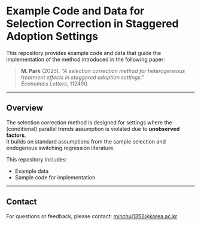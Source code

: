 # Example Code and Data for Selection Correction in Staggered Adoption Settings

This repository provides example code and data that guide the implementation of the method introduced in the following paper:

> **M. Park** (2025).
> *"A selection correction method for heterogeneous treatment effects in staggered adoption settings."*  
> *Economics Letters*, 112490.

---

## Overview

The selection correction method is designed for settings where the (conditional) parallel trends assumption is violated due to **unobserved factors**.  
It builds on standard assumptions from the sample selection and endogenous switching regression literature.

This repository includes:
- Example data
- Sample code for implementation  

---

## Contact

For questions or feedback, please contact: minchul1352@korea.ac.kr
